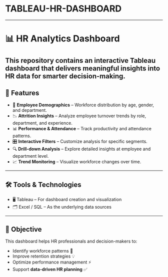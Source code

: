 # TABLEAU-HR-DASHBOARD
---
# 📊 HR Analytics Dashboard  

This repository contains an **interactive Tableau dashboard** that delivers meaningful insights into HR data for smarter decision-making.  
---
## 🚀 Features  
- 👥 **Employee Demographics** – Workforce distribution by age, gender, and department.  
- 📉 **Attrition Insights** – Analyze employee turnover trends by role, department, and experience.  
- 📊 **Performance & Attendance** – Track productivity and attendance patterns.  
- 🎛️ **Interactive Filters** – Customize analysis for specific segments.  
- 🔍 **Drill-down Analysis** – Explore detailed insights at employee and department level.  
- 📈 **Trend Monitoring** – Visualize workforce changes over time.  

---

## 🛠️ Tools & Technologies  
- 🖥️ Tableau – For dashboard creation and visualization  
- 🗂️ Excel / SQL – As the underlying data sources  

---

## 🎯 Objective  
This dashboard helps HR professionals and decision-makers to:  
- Identify workforce patterns 📌  
- Improve retention strategies 💡  
- Optimize performance management ⚡  
- Support **data-driven HR planning** ✅  
